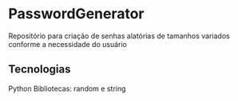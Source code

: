 # PasswordGenerator
Repositório para criação de senhas alatórias de tamanhos variados conforme a necessidade do usuário

## Tecnologias
Python 
Bibliotecas: random e string
